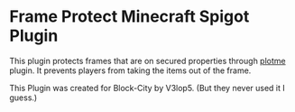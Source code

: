 # Frame Protect Minecraft Spigot Plugin
This plugin protects frames that are on secured properties through [plotme](https://www.spigotmc.org/resources/plotme-official.2131/) plugin. It prevents players from taking the items out of the frame.

This Plugin was created for Block-City by V3lop5. (But they never used it I guess.)